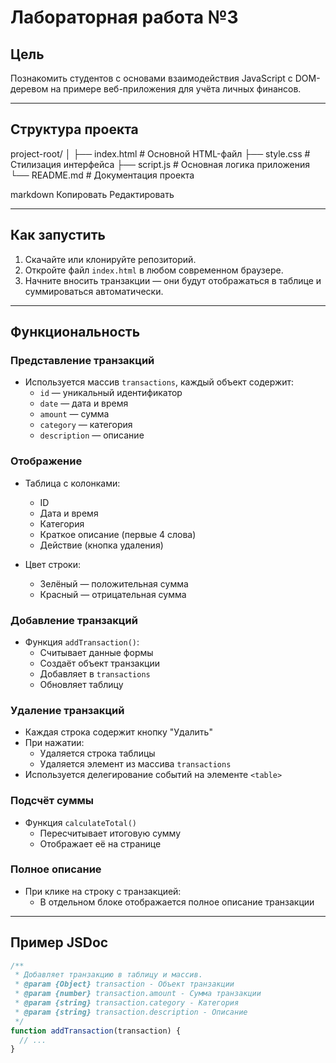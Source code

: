 # Лабораторная работа №3

## Цель

Познакомить студентов с основами взаимодействия JavaScript с DOM-деревом на примере веб-приложения для учёта личных финансов.

---

## Структура проекта

project-root/
│
├── index.html # Основной HTML-файл
├── style.css # Стилизация интерфейса
├── script.js # Основная логика приложения
└── README.md # Документация проекта

markdown
Копировать
Редактировать

---

## Как запустить

1. Скачайте или клонируйте репозиторий.
2. Откройте файл `index.html` в любом современном браузере.
3. Начните вносить транзакции — они будут отображаться в таблице и суммироваться автоматически.

---

## Функциональность

### Представление транзакций

- Используется массив `transactions`, каждый объект содержит:
   - `id` — уникальный идентификатор
   - `date` — дата и время
   - `amount` — сумма
   - `category` — категория
   - `description` — описание

### Отображение

- Таблица с колонками:
   - ID
   - Дата и время
   - Категория
   - Краткое описание (первые 4 слова)
   - Действие (кнопка удаления)

- Цвет строки:
   - Зелёный — положительная сумма
   - Красный — отрицательная сумма

### Добавление транзакций

- Функция `addTransaction()`:
   - Считывает данные формы
   - Создаёт объект транзакции
   - Добавляет в `transactions`
   - Обновляет таблицу

### Удаление транзакций

- Каждая строка содержит кнопку "Удалить"
- При нажатии:
   - Удаляется строка таблицы
   - Удаляется элемент из массива `transactions`
- Используется делегирование событий на элементе `<table>`

### Подсчёт суммы

- Функция `calculateTotal()`
   - Пересчитывает итоговую сумму
   - Отображает её на странице

### Полное описание

- При клике на строку с транзакцией:
   - В отдельном блоке отображается полное описание транзакции

---

## Пример JSDoc

```js
/**
 * Добавляет транзакцию в таблицу и массив.
 * @param {Object} transaction - Объект транзакции
 * @param {number} transaction.amount - Сумма транзакции
 * @param {string} transaction.category - Категория
 * @param {string} transaction.description - Описание
 */
function addTransaction(transaction) {
  // ...
}
